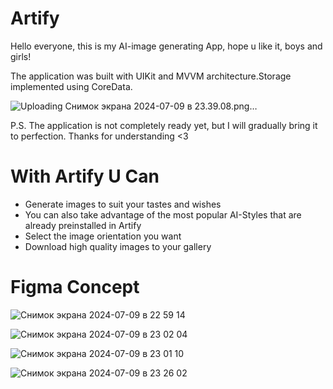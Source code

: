 # Artify 
Hello everyone, this is my AI-image generating App, hope u like it, boys and girls!

The application was built with UIKit and MVVM architecture.Storage implemented using CoreData.


![Uploading Снимок экрана 2024-07-09 в 23.39.08.png…]()


P.S. The application is not completely ready yet, but I will gradually bring it to perfection. Thanks for understanding <3

# With Artify U Can
- Generate images to suit your tastes and wishes
- You can also take advantage of the most popular AI-Styles that are already preinstalled in Artify
- Select the image orientation you want 
- Download high quality images to your gallery

# Figma Concept
![Снимок экрана 2024-07-09 в 22 59 14](https://github.com/H8K-iOS/Artify/assets/147388544/896c5034-5fca-4b81-8755-4045d3f425e2)


![Снимок экрана 2024-07-09 в 23 02 04](https://github.com/H8K-iOS/Artify/assets/147388544/9ba360bb-a3cb-4cd2-90bf-bd43a9f84e29)



![Снимок экрана 2024-07-09 в 23 01 10](https://github.com/H8K-iOS/Artify/assets/147388544/75721c6e-2b09-4995-b62f-52244f215ad5)


![Снимок экрана 2024-07-09 в 23 26 02](https://github.com/H8K-iOS/Artify/assets/147388544/255a703e-5647-4620-b5e3-5d3d851377be)
